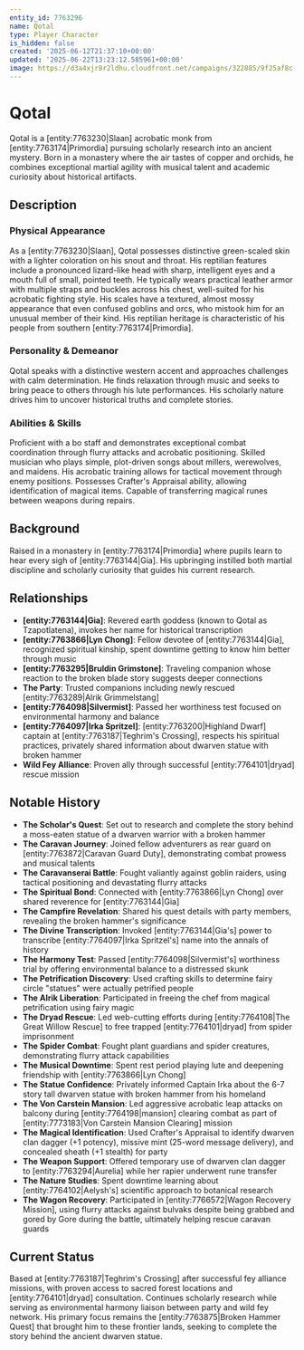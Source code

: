 ```yaml
---
entity_id: 7763296
name: Qotal
type: Player Character
is_hidden: false
created: '2025-06-12T21:37:10+00:00'
updated: '2025-06-22T13:23:12.585961+00:00'
image: https://d3a4xjr8r2ldhu.cloudfront.net/campaigns/322885/9f25af8c-87ef-460a-9fa0-367d6acdb65e.png
---
```

# Qotal

Qotal is a [entity:7763230|Slaan] acrobatic monk from [entity:7763174|Primordia] pursuing scholarly research into an ancient mystery. Born in a monastery where the air tastes of copper and orchids, he combines exceptional martial agility with musical talent and academic curiosity about historical artifacts.

## Description

### Physical Appearance

As a [entity:7763230|Slaan], Qotal possesses distinctive green-scaled skin with a lighter coloration on his snout and throat. His reptilian features include a pronounced lizard-like head with sharp, intelligent eyes and a mouth full of small, pointed teeth. He typically wears practical leather armor with multiple straps and buckles across his chest, well-suited for his acrobatic fighting style. His scales have a textured, almost mossy appearance that even confused goblins and orcs, who mistook him for an unusual member of their kind. His reptilian heritage is characteristic of his people from southern [entity:7763174|Primordia].

### Personality & Demeanor

Qotal speaks with a distinctive western accent and approaches challenges with calm determination. He finds relaxation through music and seeks to bring peace to others through his lute performances. His scholarly nature drives him to uncover historical truths and complete stories.

### Abilities & Skills

Proficient with a bo staff and demonstrates exceptional combat coordination through flurry attacks and acrobatic positioning. Skilled musician who plays simple, plot-driven songs about millers, werewolves, and maidens. His acrobatic training allows for tactical movement through enemy positions. Possesses Crafter's Appraisal ability, allowing identification of magical items. Capable of transferring magical runes between weapons during repairs.

## Background

Raised in a monastery in [entity:7763174|Primordia] where pupils learn to hear every sigh of [entity:7763144|Gia]. His upbringing instilled both martial discipline and scholarly curiosity that guides his current research.

## Relationships

- **[entity:7763144|Gia]**: Revered earth goddess (known to Qotal as Tzapotlatena), invokes her name for historical transcription
- **[entity:7763866|Lyn Chong]**: Fellow devotee of [entity:7763144|Gia], recognized spiritual kinship, spent downtime getting to know him better through music
- **[entity:7763295|Bruldin Grimstone]**: Traveling companion whose reaction to the broken blade story suggests deeper connections
- **The Party**: Trusted companions including newly rescued [entity:7763289|Alrik Grimmelstang]
- **[entity:7764098|Silvermist]**: Passed her worthiness test focused on environmental harmony and balance
- **[entity:7764097|Irka Spritzel]**: [entity:7763200|Highland Dwarf] captain at [entity:7763187|Teghrim's Crossing], respects his spiritual practices, privately shared information about dwarven statue with broken hammer
- **Wild Fey Alliance**: Proven ally through successful [entity:7764101|dryad] rescue mission

## Notable History

- **The Scholar's Quest**: Set out to research and complete the story behind a moss-eaten statue of a dwarven warrior with a broken hammer
- **The Caravan Journey**: Joined fellow adventurers as rear guard on [entity:7763872|Caravan Guard Duty], demonstrating combat prowess and musical talents
- **The Caravanserai Battle**: Fought valiantly against goblin raiders, using tactical positioning and devastating flurry attacks
- **The Spiritual Bond**: Connected with [entity:7763866|Lyn Chong] over shared reverence for [entity:7763144|Gia]
- **The Campfire Revelation**: Shared his quest details with party members, revealing the broken hammer's significance
- **The Divine Transcription**: Invoked [entity:7763144|Gia's] power to transcribe [entity:7764097|Irka Spritzel's] name into the annals of history
- **The Harmony Test**: Passed [entity:7764098|Silvermist's] worthiness trial by offering environmental balance to a distressed skunk
- **The Petrification Discovery**: Used crafting skills to determine fairy circle "statues" were actually petrified people
- **The Alrik Liberation**: Participated in freeing the chef from magical petrification using fairy magic
- **The Dryad Rescue**: Led web-cutting efforts during [entity:7764108|The Great Willow Rescue] to free trapped [entity:7764101|dryad] from spider imprisonment
- **The Spider Combat**: Fought plant guardians and spider creatures, demonstrating flurry attack capabilities
- **The Musical Downtime**: Spent rest period playing lute and deepening friendship with [entity:7763866|Lyn Chong]
- **The Statue Confidence**: Privately informed Captain Irka about the 6-7 story tall dwarven statue with broken hammer from his homeland
- **The Von Carstein Mansion**: Led aggressive acrobatic leap attacks on balcony during [entity:7764198|mansion] clearing combat as part of [entity:7773183|Von Carstein Mansion Clearing] mission
- **The Magical Identification**: Used Crafter's Appraisal to identify dwarven clan dagger (+1 potency), missive mint (25-word message delivery), and concealed sheath (+1 stealth) for party
- **The Weapon Support**: Offered temporary use of dwarven clan dagger to [entity:7763294|Aurelia] while her rapier underwent rune transfer
- **The Nature Studies**: Spent downtime learning about [entity:7764102|Aelysh's] scientific approach to botanical research
- **The Wagon Recovery**: Participated in [entity:7766572|Wagon Recovery Mission], using flurry attacks against bulvaks despite being grabbed and gored by Gore during the battle, ultimately helping rescue caravan guards

## Current Status

Based at [entity:7763187|Teghrim's Crossing] after successful fey alliance missions, with proven access to sacred forest locations and [entity:7764101|dryad] consultation. Continues scholarly research while serving as environmental harmony liaison between party and wild fey network. His primary focus remains the [entity:7763875|Broken Hammer Quest] that brought him to these frontier lands, seeking to complete the story behind the ancient dwarven statue.